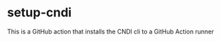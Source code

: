 # setup-cndi

This is a GitHub action that installs the CNDI cli to a GitHub Action runner

<!-- https://github.com/actions/javascript-action -->